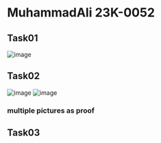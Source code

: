 # MuhammadAli 23K-0052
## Task01
![image](https://github.com/Muhammadali0981/PfFall23/assets/142867504/bd40922d-cae4-423b-ad83-07f9b19cadab)
## Task02
![image](https://github.com/Muhammadali0981/PfFall23/assets/142867504/93e1dd99-674c-43d4-bd6a-a8d17a951b0b)
![image](https://github.com/Muhammadali0981/PfFall23/assets/142867504/9a6c9755-1245-423a-bc60-3c5f6a9d05f8)
### multiple pictures as proof
## Task03
